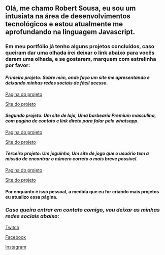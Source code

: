 <h2>
  Olá, me chamo Robert Sousa, eu sou um intusiata na área de desenvolvimentos tecnológicos e estou atualmente me aprofundando na linguagem Javascript.
</h2>

<h3>
  Em meu portfólio já tenho alguns projetos concluídos, caso queiram dar uma olhada irei deixar o link abaixo para vocês darem uma olhada, e se gostarem, marquem com estrelinha por favor:
</h3>

<h4>
  <i>
    Primeiro projeto: Sobre mim, onde faço um site me apresentando e deixando minhas redes sociais de fácil acesso.
  </i>
</h4>

<p>
  <a href="https://github.com/Robert-S-C/sobremim/">
    Pagina do projeto
  </a>
</p>
<p>
  <a href="https://sobremim-hazel.vercel.app">
    Site do projeto
  </a>
  </p>

<h4>
  <i>
    Segundo projeto: Um site de loja, Uma barbearia Premium masculina, com pagina de contato e link direto para falar pelo whatsapp.
  </i>
</h4>

<p>
  <a href="https://github.com/Robert-S-C/barbearia">
    Pagina do projeto
  </a>
</p>
<p>
  <a href="https://barbeariapremium.vercel.app">
    Site do projeto
  </a>
</p>

<h4>
  <i>
    Terceiro projeto: Um joguinho, Um site de jogo que o usuário tem a missão de encontrar o número correto o mais breve possivel.
  </i>
</h4>

<p>
  <a href="https://github.com/Robert-S-C/Jogo-Acerte-o-numero">
    Pagina do projeto
  </a>
</p>
<p>
  <a href="https://jogo-acerte-o-numero-one.vercel.app/">
    Site do projeto
  </a>
  </p>


<h4>
  Por enquanto é isso pessoal, a medida que eu for criando mais projetos eu atualizo essa página.
</h4>

<h3>
  <i>
    Caso queira entrar em contato comigo, vou deixar as minhas redes sociais abaixo:
  </i>
</h3>

<p>
  <a href="https://www.twitch.tv/dagorlaus">
    Twitch
  </a>
</p>
<p>
  <a href="https://www.facebook.com/robert.sousa.526">
    Facebook
  </a>
</p>
<p>
  <a href="https://www.instagram.com/dragonlaus">
    Instagram
  </a>
</p>


<!---
Robert-S-C/Robert-S-C is a ✨ special ✨ repository because its `README.md` (this file) appears on your GitHub profile.
You can click the Preview link to take a look at your changes.
--->
